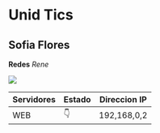 # Unid Tics
## Sofia Flores
**Redes**
_Rene_

![](https://static.lafm.com.co/wp-content/uploads/20171218155030/EMOBI-9-960x500.jpg)


| Servidores | Estado | Direccion IP |
|------------|--------|--------------|
| WEB        | 👇     | 192,168,0,2  |

